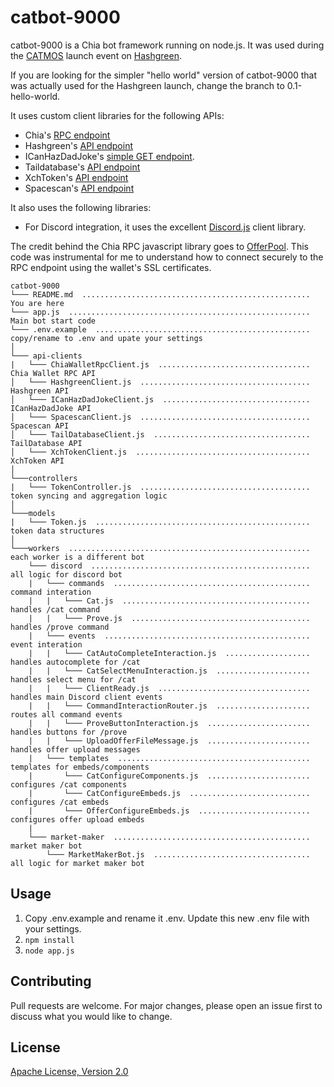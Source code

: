 # catbot-9000

catbot-9000 is a Chia bot framework running on node.js. It was used during the [CATMOS](https://catmos.io) launch event on [Hashgreen](https://hash.green).

If you are looking for the simpler "hello world" version of catbot-9000 that was actually used for the Hashgreen launch, change the branch to 0.1-hello-world.

It uses custom client libraries for the following APIs:
* Chia's [RPC endpoint](https://github.com/Chia-Network/chia-blockchain/blob/main/chia/rpc/wallet_rpc_api.py)
* Hashgreen's [API endpoint](https://docs.hash.green/trading-api)
* ICanHazDadJoke's [simple GET endpoint](https://icanhazdadjoke.com/api). 
* Taildatabase's [API endpoint](https://api.taildatabase.com/docs/)
* XchToken's [API endpoint](https://xchtoken.org/token_api.php)
* Spacescan's [API endpoint](https://github.com/spacescan-io/docs/tree/main/docs/for-developers)

It also uses the following libraries:
* For Discord integration, it uses the excellent [Discord.js](https://discord.js.org/) client library.

The credit behind the Chia RPC javascript library goes to [OfferPool](https://github.com/offerpool/offerpool/blob/main/backend/utils/get-offer-summary.js). This code was instrumental for me to understand how to connect securely to the RPC endpoint using the wallet's SSL certificates.


```
catbot-9000
└─── README.md  ...................................................  You are here
└─── app.js  ......................................................  Main bot start code    
└─── .env.example  ................................................  copy/rename to .env and upate your settings
│
└─── api-clients
|   └─── ChiaWalletRpcClient.js  ..................................  Chia Wallet RPC API
│   └─── HashgreenClient.js  ......................................  Hashgreen API
│   └─── ICanHazDadJokeClient.js  .................................  ICanHazDadJoke API
│   └─── SpacescanClient.js  ......................................  Spacescan API
│   └─── TailDatabaseClient.js  ...................................  TailDatabase API
│   └─── XchTokenClient.js  .......................................  XchToken API
│
└───controllers
|   └─── TokenController.js  ......................................  token syncing and aggregation logic
│
└───models
|   └─── Token.js  ................................................  token data structures
│
└───workers  ......................................................  each worker is a different bot
    └─── discord  .................................................  all logic for discord bot
    |   └─── commands  ............................................  command interation
    |   |   └─── Cat.js  ..........................................  handles /cat command
    |   |   └─── Prove.js  ........................................  handles /prove command
    |   └─── events  ..............................................  event interation
    |   |   └─── CatAutoCompleteInteraction.js  ...................  handles autocomplete for /cat
    |   |   └─── CatSelectMenuInteraction.js  .....................  handles select menu for /cat
    |   |   └─── ClientReady.js  ..................................  handles main Discord client events
    |   |   └─── CommandInteractionRouter.js  .....................  routes all command events
    |   |   └─── ProveButtonInteraction.js  .......................  handles buttons for /prove
    |   |   └─── UploadOfferFileMessage.js  .......................  handles offer upload messages
    |   └─── templates  ...........................................  templates for embeds/components
    |       └─── CatConfigureComponents.js  .......................  configures /cat components
    |       └─── CatConfigureEmbeds.js  ...........................  configures /cat embeds
    |       └─── OfferConfigureEmbeds.js  .........................  configures offer upload embeds
    |   
    └─── market-maker  ............................................  market maker bot
        └─── MarketMakerBot.js  ...................................  all logic for market maker bot
```

## Usage

1. Copy .env.example and rename it .env. Update this new .env file with your settings.
2. ```npm install```
3. ```node app.js```

## Contributing
Pull requests are welcome. For major changes, please open an issue first to discuss what you would like to change.

## License
[Apache License, Version 2.0](http://www.apache.org/licenses/LICENSE-2.0)

